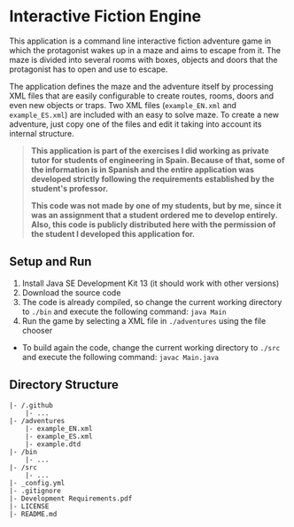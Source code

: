 # Interactive Fiction Engine
This application is a command line interactive fiction adventure game in which the protagonist wakes up in a maze and aims to escape from it. The maze is divided into several rooms with boxes, objects and doors that the protagonist has to open and use to escape.

The application defines the maze and the adventure itself by processing XML files that are easily configurable to create routes, rooms, doors and even new objects or traps. Two XML files (`example_EN.xml` and `example_ES.xml`) are included with an easy to solve maze. To create a new adventure, just copy one of the files and edit it taking into account its internal structure.

> **This application is part of the exercises I did working as private tutor for students of engineering in Spain. Because of that, some of the information is in Spanish and the entire application was developed strictly following the requirements established by the student's professor.**
>
> **This code was not made by one of my students, but by me, since it was an assignment that a student ordered me to develop entirely. Also, this code is publicly distributed here with the permission of the student I developed this application for.**

## Setup and Run
1. Install Java SE Development Kit 13 (it should work with other versions)
2. Download the source code
3. The code is already compiled, so change the current working directory to `./bin` and execute the following command: `java Main`
4. Run the game by selecting a XML file in `./adventures` using the file chooser

* To build again the code, change the current working directory to `./src` and execute the following command: `javac Main.java`

## Directory Structure
```
|- /.github
    |- ...
|- /adventures
    |- example_EN.xml    |- example_ES.xml    |- example.dtd
|- /bin
    |- ...
|- /src
    |- ...
|- _config.yml
|- .gitignore|- Development Requirements.pdf
|- LICENSE|- README.md
